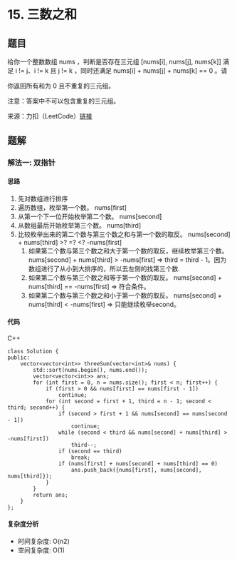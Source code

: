 # 15. 三数之和

## 题目
给你一个整数数组 nums ，判断是否存在三元组 [nums[i], nums[j], nums[k]] 满足 i != j、i != k 且 j != k ，同时还满足 nums[i] + nums[j] + nums[k] == 0 。请

你返回所有和为 0 且不重复的三元组。

注意：答案中不可以包含重复的三元组。



来源：力扣（LeetCode）[链接](https://leetcode.cn/problems/3sum)

## 题解
### 解法一: 双指针
#### 思路
1. 先对数组进行排序
2. 遍历数组，枚举第一个数。 nums[first]
3. 从第一个下一位开始枚举第二个数。 nums[second]
4. 从数组最后开始枚举第三个数。 nums[third]
5. 比较枚举出来的第二个数与第三个数之和与第一个数的取反。 nums[second] + nums[third] >? =? <? -nums[first]
    1. 如果第二个数与第三个数之和大于第一个数的取反，继续枚举第三个数。 nums[second] + nums[third] > -nums[first] => third = third - 1。因为数组进行了从小到大排序的，所以去左侧的找第三个数.
    2. 如果第二个数与第三个数之和等于第一个数的取反。 nums[second] + nums[third] == -nums[first] => 符合条件。
    3. 如果第二个数与第三个数之和小于第一个数的取反。 nums[second] + nums[third] < -nums[first] => 只能继续枚举second。

#### 代码
C++
```
class Solution {
public:
    vector<vector<int>> threeSum(vector<int>& nums) {
        std::sort(nums.begin(), nums.end());
        vector<vector<int>> ans;
        for (int first = 0, n = nums.size(); first < n; first++) {
            if (first > 0 && nums[first] == nums[first - 1])
                continue;
            for (int second = first + 1, third = n - 1; second < third; second++) {
                if (second > first + 1 && nums[second] == nums[second - 1])
                    continue;
                while (second < third && nums[second] + nums[third] > -nums[first])
                    third--;
                if (second == third)
                    break;
                if (nums[first] + nums[second] + nums[third] == 0)
                    ans.push_back({nums[first], nums[second], nums[third]});
            }
        }
        return ans;
    }
};
```

#### 复杂度分析
* 时间复杂度: O(n2)
* 空间复杂度: O(1)